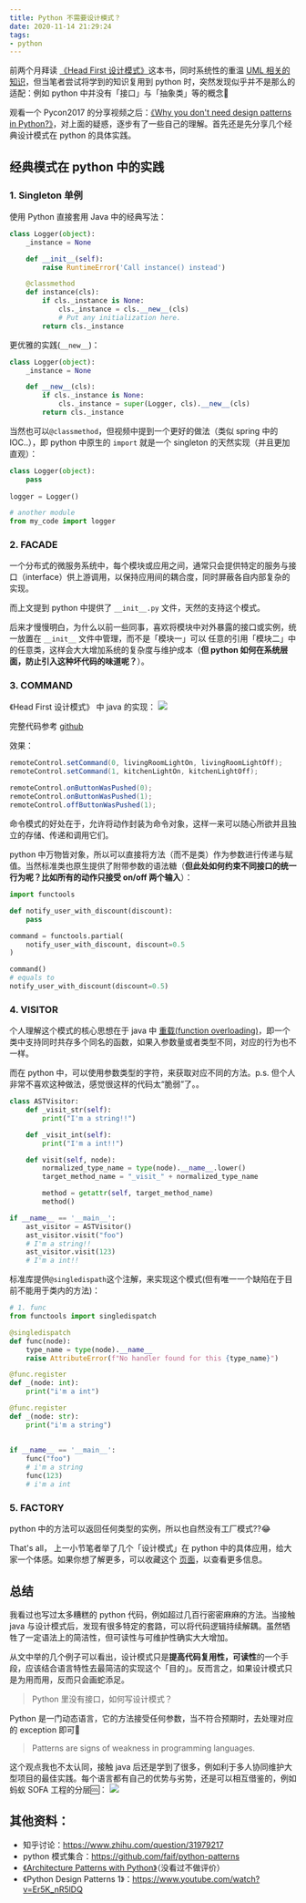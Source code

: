 ```yaml
---
title: Python 不需要设计模式？
date: 2020-11-14 21:29:24
tags:
- python
---
```



前两个月拜读 [《Head First 设计模式》](/blog/20200613/design-pattern/)这本书，同时系统性的重温 [UML 相关的知识](/blog/20200613/design-pattern/)，但当笔者尝试将学到的知识复用到 python 时，突然发现似乎并不是那么的适配：例如 python 中并没有「接口」与「抽象类」等的概念🤔   

观看一个 Pycon2017 的分享视频之后：[《Why you don't need design patterns in Python?》](https://www.youtube.com/watch?v=G5OeYHCJuv0)，对上面的疑惑，逐步有了一些自己的理解。首先还是先分享几个经典设计模式在 python 的具体实践。

<!--more-->

## 经典模式在 python 中的实践
### 1. Singleton 单例

使用 Python 直接套用 Java 中的经典写法：

```python
class Logger(object):
    _instance = None

    def __init__(self):
        raise RuntimeError('Call instance() instead')

    @classmethod
    def instance(cls):
        if cls._instance is None:
            cls._instance = cls.__new__(cls)
            # Put any initialization here.
        return cls._instance
```

更优雅的实践(`__new__`)：

```python
class Logger(object):
    _instance = None

    def __new__(cls):
        if cls._instance is None:
            cls._instance = super(Logger, cls).__new__(cls)
        return cls._instance
```

当然也可以`@classmethod`，但视频中提到一个更好的做法（类似 spring 中的 IOC..），即 python 中原生的 `import` 就是一个 singleton 的天然实现（并且更加直观）：

```python
class Logger(object):
    pass
    
logger = Logger()

# another module
from my_code import logger 
```

### 2. FACADE 

一个分布式的微服务系统中，每个模块或应用之间，通常只会提供特定的服务与接口（interface）供上游调用，以保持应用间的耦合度，同时屏蔽各自内部复杂的实现。

而上文提到 python 中提供了 `__init__.py` 文件，天然的支持这个模式。

后来才慢慢明白，为什么以前一些同事，喜欢将模块中对外暴露的接口或实例，统一放置在 `__init__` 文件中管理，而不是「模块一」可以 任意的引用「模块二」中的任意类，这样会大大增加系统的复杂度与维护成本（**但 python 如何在系统层面，防止引入这种坏代码的味道呢？**）。

### 3. COMMAND

《Head First 设计模式》 中 java 的实现：
![](../images/blog/200104_japan_travel/15883270132958.jpg)

完整代码参考 [github](https://github.com/bethrobson/Head-First-Design-Patterns/blob/master/src/headfirst/designpatterns/command/remote/LightOnCommand.java)

效果：
```java
remoteControl.setCommand(0, livingRoomLightOn, livingRoomLightOff);
remoteControl.setCommand(1, kitchenLightOn, kitchenLightOff);
 
remoteControl.onButtonWasPushed(0);
remoteControl.onButtonWasPushed(1);
remoteControl.offButtonWasPushed(1);
```

命令模式的好处在于，允许将动作封装为命令对象，这样一来可以随心所欲并且独立的存储、传递和调用它们。

python 中万物皆对象，所以可以直接将方法（而不是类）作为参数进行传递与赋值。当然标准类也原生提供了附带参数的语法糖（**但此处如何约束不同接口的统一行为呢？比如所有的动作只接受 on/off 两个输入**）：

```python
import functools

def notify_user_with_discount(discount):
    pass

command = functools.partial(
    notify_user_with_discount, discount=0.5
)

command()
# equals to 
notify_user_with_discount(discount=0.5)
```

### 4. VISITOR 

个人理解这个模式的核心思想在于 java 中 [重载(function overloading)](https://zh.wikipedia.org/wiki/%E5%87%BD%E6%95%B0%E9%87%8D%E8%BD%BD)，即一个类中支持同时共存多个同名的函数，如果入参数量或者类型不同，对应的行为也不一样。 

而在 python 中，可以使用参数类型的字符，来获取对应不同的方法。p.s. 但个人非常不喜欢这种做法，感觉很这样的代码太“脆弱”了。。

```python
class ASTVisitor:
    def _visit_str(self):
        print("I'm a string!!")

    def _visit_int(self):
        print("I'm a int!!")

    def visit(self, node):
        normalized_type_name = type(node).__name__.lower()
        target_method_name = "_visit_" + normalized_type_name

        method = getattr(self, target_method_name)
        method()

if __name__ == '__main__':
    ast_visitor = ASTVisitor()
    ast_visitor.visit("foo")
    # I'm a string!!
    ast_visitor.visit(123)
    # I'm a int!!
```

标准库提供`@singledispath`这个注解，来实现这个模式(但有唯一一个缺陷在于目前不能用于类内的方法)：

```python
# 1. func
from functools import singledispatch

@singledispatch
def func(node):
    type_name = type(node).__name__
    raise AttributeError(f"No handler found for this {type_name}")

@func.register
def _(node: int):
    print("i'm a int")

@func.register
def _(node: str):
    print("i'm a string")
    
    
if __name__ == '__main__':
    func("foo")
    # i'm a string    
    func(123)
    # i'm a int 
```

### 5. FACTORY 

python 中的方法可以返回任何类型的实例，所以也自然没有工厂模式??😂 

That's all， 上一小节笔者举了几个「设计模式」在 python 中的具体应用，给大家一个体感。如果你想了解更多，可以收藏这个 [页面](https://python-patterns.guide)，以查看更多信息。

## 总结

我看过也写过太多糟糕的 python 代码，例如超过几百行密密麻麻的方法。当接触 java 与设计模式后，发现有很多特定的套路，可以将代码逻辑持续解耦。虽然牺牲了一定语法上的简洁性，但可读性与可维护性确实大大增加。

从文中举的几个例子可以看出，设计模式只是**提高代码复用性，可读性**的一个手段，应该结合语言特性去最简洁的实现这个「目的」。反而言之，如果设计模式只是为用而用，反而只会画蛇添足。  

> Python 里没有接口，如何写设计模式？

Python 是一门动态语言，它的方法接受任何参数，当不符合预期时，去处理对应的 exception 即可🤔

> Patterns are signs of weakness in programming languages.

这个观点我也不太认同，接触 java 后还是学到了很多，例如利于多人协同维护大型项目的最佳实践。每个语言都有自己的优势与劣势，还是可以相互借鉴的，例如蚂蚁 SOFA 工程的分层🆒：
![](../images/blog/200104_japan_travel/16053236164113.jpg)


## 其他资料：

- 知乎讨论：https://www.zhihu.com/question/31979217
- python 模式集合：https://github.com/faif/python-patterns
- [《Architecture Patterns with Python》](https://github.com/cosmicpython/book)（没看过不做评价）
- 《Python Design Patterns 1》：https://www.youtube.com/watch?v=Er5K_nR5lDQ


